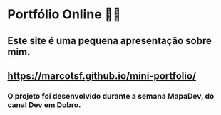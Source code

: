 # Portfólio Online 🧑‍💻
## Este site é uma pequena apresentação sobre mim.
## https://marcotsf.github.io/mini-portfolio/
### O projeto foi desenvolvido durante a semana MapaDev, do canal Dev em Dobro.
